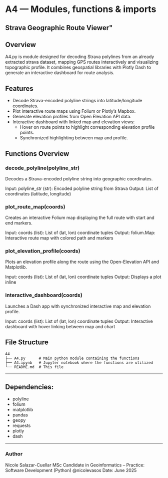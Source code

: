 # A4 — Modules, functions & imports
## Strava Geographic Route Viewer"
## Overview
A4.py is module designed for decoding Strava polylines from an already extracted strava dataset, mapping GPS routes interactively and visualizing topographic profile. It combines geospatial libraries with Plotly Dash to generate an interactive dashboard for route analysis.

## Features
- Decode Strava-encoded polyline strings into latitude/longitude coordinates.
- Plot interactive route maps using Folium or Plotly’s Mapbox.
- Generate elevation profiles from Open Elevation API data.
- Interactive dashboard with linked map and elevation views:
    - Hover on route points to highlight corresponding elevation profile points.
    - Synchronized highlighting between map and profile.

## Functions Overview
### decode_polyline(polyline_str)
Decodes a Strava-encoded polyline string into geographic coordinates.

Input: polyline_str (str): Encoded polyline string from Strava
Output: List of coordinates (latitude, longitude)

### plot_route_map(coords)
Creates an interactive Folium map displaying the full route with start and end markers.

Input: coords (list): List of (lat, lon) coordinate tuples
Output: folium.Map: Interactive route map with colored path and markers

### plot_elevation_profile(coords)
Plots an elevation profile along the route using the Open-Elevation API and Matplotlib.

Input: coords (list): List of (lat, lon) coordinate tuples
Output: Displays a plot inline

### interactive_dashboard(coords)
Launches a Dash app with synchronized interactive map and elevation profile.

Input: coords (list): List of (lat, lon) coordinate tuples
Output: Interactive dashboard with hover linking between map and chart

## File Structure
```
A4
├── A4.py      # Main python module containing the functions
├── A4.ipynb   # Jupyter notebook where the functions are utilized
└── README.md  # This file
```

---
## Dependencies:

- polyline
- folium
- matplotlib
- pandas
- geopy
- requests
- plotly
- dash

---
### Author
Nicole Salazar-Cuellar
MSc Candidate in Geoinformatics – Practice: Software Development (Python)
@nicolevasos
Date: June 2025

